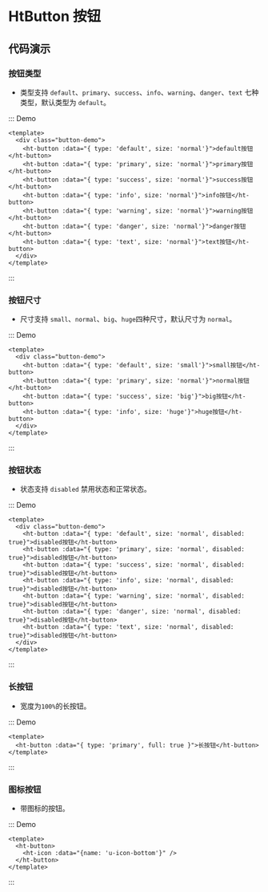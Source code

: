 # HtButton 按钮

## 代码演示

### 按钮类型

- 类型支持 `default`、`primary`、`success`、`info`、`warning`、`danger`、`text` 七种类型，默认类型为 `default`。


::: Demo
```vue demo
<template>
  <div class="button-demo">
    <ht-button :data="{ type: 'default', size: 'normal'}">default按钮</ht-button>
    <ht-button :data="{ type: 'primary', size: 'normal'}">primary按钮</ht-button>
    <ht-button :data="{ type: 'success', size: 'normal'}">success按钮</ht-button>
    <ht-button :data="{ type: 'info', size: 'normal'}">info按钮</ht-button>
    <ht-button :data="{ type: 'warning', size: 'normal'}">warning按钮</ht-button>
    <ht-button :data="{ type: 'danger', size: 'normal'}">danger按钮</ht-button>
    <ht-button :data="{ type: 'text', size: 'normal'}">text按钮</ht-button>
  </div>
</template>
```
:::


### 按钮尺寸

- 尺寸支持 `small`、`normal`、`big`、`huge`四种尺寸，默认尺寸为 `normal`。


::: Demo
```vue demo
<template>
  <div class="button-demo">
    <ht-button :data="{ type: 'default', size: 'small'}">small按钮</ht-button>
    <ht-button :data="{ type: 'primary', size: 'normal'}">normal按钮</ht-button>
    <ht-button :data="{ type: 'success', size: 'big'}">big按钮</ht-button>
    <ht-button :data="{ type: 'info', size: 'huge'}">huge按钮</ht-button>
  </div>
</template>
```
:::

### 按钮状态

- 状态支持 `disabled` 禁用状态和正常状态。


::: Demo
```vue demo
<template>
  <div class="button-demo">
    <ht-button :data="{ type: 'default', size: 'normal', disabled: true}">disabled按钮</ht-button>
    <ht-button :data="{ type: 'primary', size: 'normal', disabled: true}">disabled按钮</ht-button>
    <ht-button :data="{ type: 'success', size: 'normal', disabled: true}">disabled按钮</ht-button>
    <ht-button :data="{ type: 'info', size: 'normal', disabled: true}">disabled按钮</ht-button>
    <ht-button :data="{ type: 'warning', size: 'normal', disabled: true}">disabled按钮</ht-button>
    <ht-button :data="{ type: 'danger', size: 'normal', disabled: true}">disabled按钮</ht-button>
    <ht-button :data="{ type: 'text', size: 'normal', disabled: true}">disabled按钮</ht-button>
  </div>
</template>
```
:::


### 长按钮

- 宽度为`100%`的长按钮。


::: Demo
```vue demo
<template>
  <ht-button :data="{ type: 'primary', full: true }">长按钮</ht-button>
</template>
```
:::


### 图标按钮

- 带图标的按钮。

::: Demo
```vue demo
<template>
  <ht-button>
    <ht-icon :data="{name: 'u-icon-bottom'}" />
  </ht-button>
</template>
```
:::